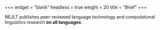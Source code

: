 +++
widget = "blank"
headless = true
weight = 20
title = "Brief"
+++



NEJLT publishes peer-reviewed language technology and computational linguistics research **on all languages**.
